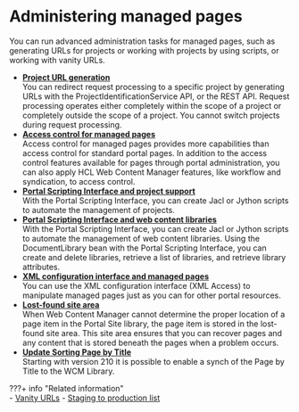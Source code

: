 # Administering managed pages

You can run advanced administration tasks for managed pages, such as generating URLs for projects or working with projects by using scripts, or working with vanity URLs.

-   **[Project URL generation](wcm_mngpages_projectapi.md)**  
You can redirect request processing to a specific project by generating URLs with the ProjectIdentificationService API, or the REST API. Request processing operates either completely within the scope of a project or completely outside the scope of a project. You cannot switch projects during request processing.
-   **[Access control for managed pages](wcm_mngpages_access.md)**  
Access control for managed pages provides more capabilities than access control for standard portal pages. In addition to the access control features available for pages through portal administration, you can also apply HCL Web Content Manager features, like workflow and syndication, to access control.
-   **[Portal Scripting Interface and project support](wcm_mngpages_projectpsi.md)**  
With the Portal Scripting Interface, you can create Jacl or Jython scripts to automate the management of projects.
-   **[Portal Scripting Interface and web content libraries](wcm_mngpages_librarypsi.md)**  
With the Portal Scripting Interface, you can create Jacl or Jython scripts to automate the management of web content libraries. Using the DocumentLibrary bean with the Portal Scripting Interface, you can create and delete libraries, retrieve a list of libraries, and retrieve library attributes.
-   **[XML configuration interface and managed pages](wcm_mngpages_xmlaccess.md)**  
You can use the XML configuration interface (XML Access) to manipulate managed pages just as you can for other portal resources.
-   **[Lost-found site area](wcm_mngpages_lostfound.md)**  
When Web Content Manager cannot determine the proper location of a page item in the Portal Site library, the page item is stored in the lost-found site area. This site area ensures that you can recover pages and any content that is stored beneath the pages when a problem occurs.
- **[Update Sorting Page by Title](wcm_mngpages_sorting_pages.md)**  
Starting with version 210 it is possible to enable a synch of the Page by Title to the WCM Library.


???+ info "Related information"  
    -   [Vanity URLs](../../../../../../wcm_delivery/vanity_url/index.md)
    -   [Staging to production list](../../../../../../../deploy_dx/manage/staging_to_production/overview_of_staging_to_prod/dep_stage_check.md)


